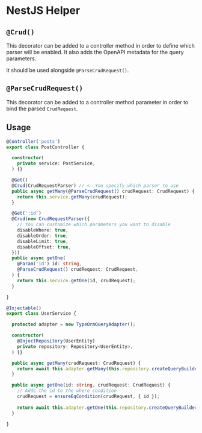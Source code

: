 # NestJS Helper

## `@Crud()`

This decorator can be added to a controller method in order to define which parser will be enabled.
It also adds the OpenAPI metadata for the query parameters.

It should be used alongside `@ParseCrudRequest()`.

## `@ParseCrudRequest()`

This decorator can be added to a controller method parameter in order to bind the parsed `CrudRequest`.

## Usage

```ts
@Controller('posts')
export class PostController {

  constructor(
    private service: PostService,
  ) {}

  @Get()
  @Crud(CrudRequestParser) // <- You specify which parser to use
  public async getMany(@ParseCrudRequest() crudRequest: CrudRequest) { // <- The request query will be automatically parsed
    return this.service.getMany(crudRequest);
  }

  @Get(':id')
  @Crud(new CrudRequestParser({
    // You can customize which parameters you want to disable
    disableWhere: true,
    disableOrder: true,
    disableLimit: true,
    disableOffset: true,
  }))
  public async getOne(
    @Param('id') id: string,
    @ParseCrudRequest() crudRequest: CrudRequest,
  ) {
    return this.service.getOne(id, crudRequest);
  }

}
```
```ts
@Injectable()
export class UserService {

  protected adapter = new TypeOrmQueryAdapter();

  constructor(
    @InjectRepository(UserEntity)
    private repository: Repository<UserEntity>,
  ) {}

  public async getMany(crudRequest: CrudRequest) {
    return await this.adapter.getMany(this.repository.createQueryBuilder(), crudRequest);
  }

  public async getOne(id: string, crudRequest: CrudRequest) {
    // Adds the id to the where condition
    crudRequest = ensureEqCondition(crudRequest, { id });
    
    return await this.adapter.getOne(this.repository.createQueryBuilder(), crudRequest);
  }

}
```
